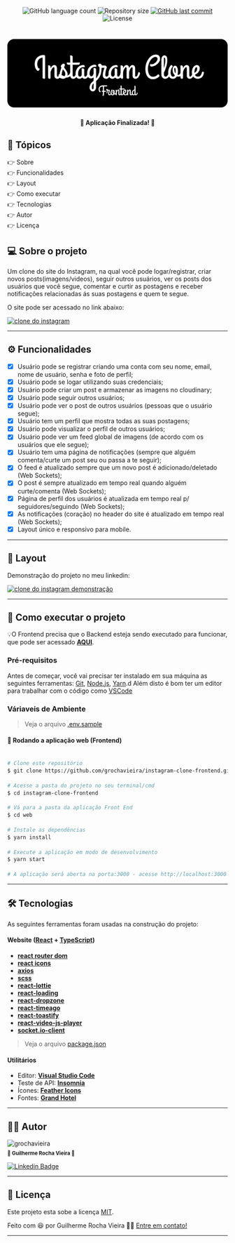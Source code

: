 <p align="center">
  <img alt="GitHub language count" src="https://img.shields.io/github/languages/count/grochavieira/instagram-clone-frontend?color=%2304D361&style=flat">

  <img alt="Repository size" src="https://img.shields.io/github/repo-size/grochavieira/instagram-clone-frontend?style=flat">
  
  <a href="https://github.com/grochavieira/instagram-clone-frontend/commits/master">
    <img alt="GitHub last commit" src="https://img.shields.io/github/last-commit/grochavieira/instagram-clone-frontend?style=flat">
  </a>
    
   <img alt="License" src="https://img.shields.io/badge/license-MIT-brightgreen?style=flat">

</p>
<h1 align="center">
    <img src="./.github/logo_frontend.png" />
</h1>

<h4 align="center"> 
	🚧  Aplicação Finalizada! 🚧
</h4>

## 🏁 Tópicos

<p>
 👉<a href="#-sobre-o-projeto" style="text-decoration: none; "> Sobre</a> <br/>
👉<a href="#-funcionalidades" style="text-decoration: none; "> Funcionalidades</a> <br/>
👉<a href="#-layout" style="text-decoration: none"> Layout</a> <br/>
👉<a href="#-como-executar-o-projeto" style="text-decoration: none"> Como executar</a> <br/>
👉<a href="#-tecnologias" style="text-decoration: none"> Tecnologias</a> <br/>
👉<a href="#-autor" style="text-decoration: none"> Autor</a> <br/>
👉<a href="#user-content--licença" style="text-decoration: none"> Licença</a>

</p>

## 💻 Sobre o projeto

Um clone do site do Instagram, na qual você pode logar/registrar, criar novos posts(imagens/videos), seguir outros usuários, ver os posts dos usuários que você segue, comentar e curtir as postagens e receber notificações relacionadas ás suas postagens e quem te segue.

O site pode ser acessado no link abaixo:

<a align="center" href="https://grochavieira-instagram-clone-frontend.vercel.app/">
    <img alt="clone do instagram" src="https://img.shields.io/static/v1?label=site&message=clone-instagram&color=F75F50&style=flat&logo=vercel">
</a>

---

<a name="-funcionalidades"></a>

## ⚙️ Funcionalidades

- [x] Usuário pode se registrar criando uma conta com seu nome, email, nome de usuário, senha e foto de perfil;
- [x] Usuário pode se logar utilizando suas credenciais;
- [x] Usuário pode criar um post e armazenar as imagens no cloudinary;
- [x] Usuário pode seguir outros usuários;
- [x] Usuário pode ver o post de outros usuários (pessoas que o usuário segue);
- [x] Usuário tem um perfil que mostra todas as suas postagens;
- [x] Usuário pode visualizar o perfil de outros usuários;
- [x] Usuário pode ver um feed global de imagens (de acordo com os usuários que ele segue);
- [x] Usuário tem uma página de notificações (sempre que alguém comenta/curte um post seu ou passa a te seguir);
- [x] O feed é atualizado sempre que um novo post é adicionado/deletado (Web Sockets);
- [x] O post é sempre atualizado em tempo real quando alguém curte/comenta (Web Sockets);
- [x] Página de perfil dos usuários é atualizada em tempo real p/ seguidores/seguindo (Web Sockets);
- [x] As notificações (coração) no header do site é atualizado em tempo real (Web Sockets);
- [x] Layout único e responsivo para mobile.

---

## 🎨 Layout

Demonstração do projeto no meu linkedin:

<a align="center" href="https://www.linkedin.com/feed/update/urn:li:activity:6784468288920543232/">
    <img alt="clone do instagram demonstração" src="https://img.shields.io/static/v1?label=site&message=clone-instagram&color=0072B1&style=flat&logo=linkedin">
</a>

---

## 🚀 Como executar o projeto

💡O Frontend precisa que o Backend esteja sendo executado para funcionar, que pode ser acessado **[AQUI](https://github.com/grochavieira/instagram-clone-backend)**.

### Pré-requisitos

Antes de começar, você vai precisar ter instalado em sua máquina as seguintes ferramentas:
[Git](https://git-scm.com), [Node.js](https://nodejs.org/en/), [Yarn](https://classic.yarnpkg.com/en/docs/install).d
Além disto é bom ter um editor para trabalhar com o código como [VSCode](https://code.visualstudio.com/)

### Váriaveis de Ambiente

> Veja o arquivo [.env.sample](https://github.com/grochavieira/instagram-clone-frontend/blob/master/web/.env.sample)

#### 🧭 Rodando a aplicação web (Frontend)

```bash

# Clone este repositório
$ git clone https://github.com/grochavieira/instagram-clone-frontend.git

# Acesse a pasta do projeto no seu terminal/cmd
$ cd instagram-clone-frontend

# Vá para a pasta da aplicação Front End
$ cd web

# Instale as dependências
$ yarn install

# Execute a aplicação em modo de desenvolvimento
$ yarn start

# A aplicação será aberta na porta:3000 - acesse http://localhost:3000

```

---

## 🛠 Tecnologias

As seguintes ferramentas foram usadas na construção do projeto:

#### **Website** ([React](https://reactjs.org/) + [TypeScript](https://www.typescriptlang.org/))

- **[react router dom](https://github.com/ReactTraining/react-router/tree/master/packages/react-router-dom)**
- **[react icons](https://react-icons.github.io/react-icons/)**
- **[axios](https://github.com/axios/axios)**
- **[scss](https://sass-lang.com/)**
- **[react-lottie](https://airbnb.io/lottie/)**
- **[react-loading](https://www.npmjs.com/package/react-loading)**
- **[react-dropzone](https://github.com/react-dropzone/react-dropzone)**
- **[react-timeago](https://www.npmjs.com/package/react-timeago)**
- **[react-toastify](https://www.npmjs.com/package/react-toastify)**
- **[react-video-js-player](https://www.npmjs.com/package/react-video-js-player)**
- **[socket.io-client](https://www.npmjs.com/package/socket.io-client)**

> Veja o arquivo [package.json](https://github.com/grochavieira/instagram-clone-frontend/blob/master/web/package.json)

#### **Utilitários**

- Editor: **[Visual Studio Code](https://code.visualstudio.com/)**
- Teste de API: **[Insomnia](https://insomnia.rest/)**
- Ícones: **[Feather Icons](https://feathericons.com/)**
- Fontes: **[Grand Hotel](https://fonts.google.com/specimen/GrandHotel)**

---

<a name="-autor"></a>

## 🦸‍♂️ **Autor**

<p>
 <img src="https://avatars.githubusercontent.com/u/48029638?s=460&u=40540691957b5aabf04e2e1d4cddf8d3633cb1be&v=4" width="150px;" alt="grochavieira"/>
 <br />
 <sub><strong>🌟 Guilherme Rocha Vieira 🌟</strong></sub>
</p>

<p align="center">

[![Linkedin Badge](https://img.shields.io/badge/-linkedin-blue?style=flat&logo=Linkedin&logoColor=white&link=https://www.linkedin.com/in/grochavieira/)](https://www.linkedin.com/in/grochavieira/)

</p>

---

## 📝 Licença

Este projeto esta sobe a licença [MIT](./LICENSE).

Feito com :satisfied: por Guilherme Rocha Vieira 👋🏽 [Entre em contato!](https://www.linkedin.com/in/grochavieira/)

---

